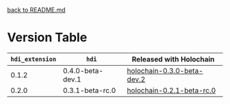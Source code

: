 [back to README.md](README.md)


# Version Table

| `hdi_extension` | `hdi`            | Released with Holochain                                                                              |
|-----------------|------------------|------------------------------------------------------------------------------------------------------|
| 0.1.2           | 0.4.0-beta-dev.1 | [holochain-0.3.0-beta-dev.2](https://github.com/holochain/holochain/tree/holochain-0.3.0-beta-dev.2) |
| 0.2.0           | 0.3.1-beta-rc.0  | [holochain-0.2.1-beta-rc.0](https://github.com/holochain/holochain/tree/holochain-0.2.1-beta-rc.0)   |
